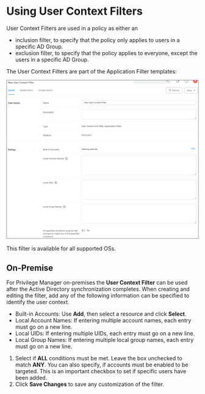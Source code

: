 [title]: # (User Context)
[tags]: # (sid,*nix)
[priority]: # (2)
# Using User Context Filters

User Context Filters are used in a policy as either an

* inclusion filter, to specify that the policy only applies to users in a specific AD Group.
* exclusion filter, to specify that the policy applies to everyone, except the users in a specific AD Group.

The User Context Filters are part of the Application Filter templates:

![User Context Filter templates](images/user-context-1.png "User Context Filter templates")

This filter is available for all supported OSs.

## On-Premise

For Privilege Manager on-premises the __User Context Filter__ can be used after the Active Directory synchronization completes. When creating and editing the filter, add any of the following information can be specified to identify the user context.

* Built-in Accounts: Use __Add__, then select a resource and click __Select__.
* Local Account Names: If entering multiple account names, each entry must go on a new line.
* Local UIDs: If entering multiple UIDs, each entry must go on a new line.
* Local Group Names: If entering multiple local group names, each entry must go on a new line.

1. Select if __ALL__ conditions must be met. Leave the box unchecked to match __ANY__. You can also specify, if accounts must be enabled to be targeted. This is an important checkbox to set if specific users have been added.
1. Click __Save Changes__ to save any customization of the filter.

<!--## Cloud

For Privilege Manager cloud the __User Context Filter via SID__ can be used if (Azure) AD synchronization has not been set up but the SID of the group is known. When creating the filter, enter the

* Group SID , and
* Group Name, to name the group if it does not exist.

![Create User Context Filter via SID](images/user_context_2.png "Create User Context Filter via SID") -->

